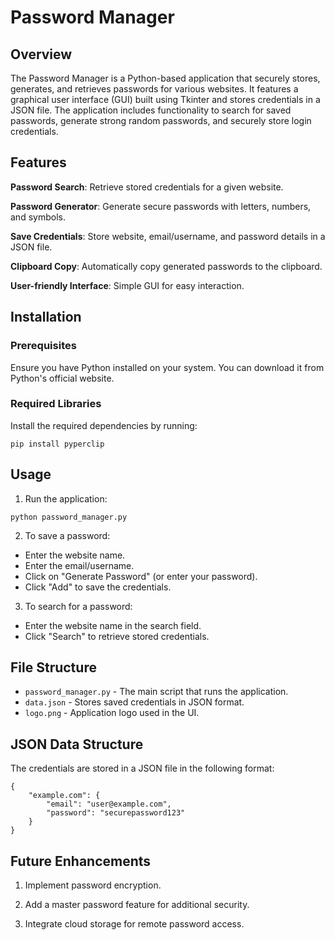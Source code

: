 # Password Manager

## Overview

The Password Manager is a Python-based application that securely stores, generates, and retrieves passwords for various websites. It features a graphical user interface (GUI) built using Tkinter and stores credentials in a JSON file. The application includes functionality to search for saved passwords, generate strong random passwords, and securely store login credentials.

## Features

**Password Search**: Retrieve stored credentials for a given website.

**Password Generator**: Generate secure passwords with letters, numbers, and symbols.

**Save Credentials**: Store website, email/username, and password details in a JSON file.

**Clipboard Copy**: Automatically copy generated passwords to the clipboard.

**User-friendly Interface**: Simple GUI for easy interaction.

## Installation

### Prerequisites

Ensure you have Python installed on your system. You can download it from Python's official website.

### Required Libraries

Install the required dependencies by running:

`pip install pyperclip`

## Usage

1. Run the application:


`python password_manager.py`

2. To save a password:
 - Enter the website name.
 - Enter the email/username.
 - Click on "Generate Password" (or enter your password).
 - Click "Add" to save the credentials.

3. To search for a password:

- Enter the website name in the search field.
- Click "Search" to retrieve stored credentials.

## File Structure

- `password_manager.py` - The main script that runs the application.
- `data.json` - Stores saved credentials in JSON format.
- `logo.png` - Application logo used in the UI.

## JSON Data Structure

The credentials are stored in a JSON file in the following format:
```
{
    "example.com": {
        "email": "user@example.com",
        "password": "securepassword123"
    }
}
```
## Future Enhancements

1. Implement password encryption.

2. Add a master password feature for additional security.

3. Integrate cloud storage for remote password access.

